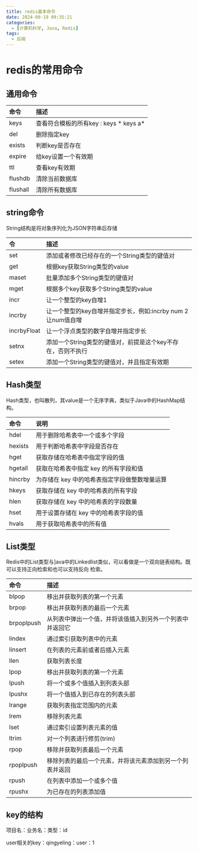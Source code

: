 ```yaml
---
title: redis基本命令
date: 2024-09-19 09:35:21
categories:
  - [计算机科学, Java, Redis]
tags:
  - 后端
---
```


# redis的常用命令

## 通用命令

| 命令     | 描述                                     |
| :------- | :--------------------------------------- |
| keys     | 查看符合模板的所有key : keys *   keys a* |
| del      | 删除指定key                              |
| exists   | 判断key是否存在                          |
| expire   | 给key设置一个有效期                      |
| ttl      | 查看key有效期                            |
| flushdb  | 清除当前数据库                           |
| flushall | 清除所有数据库                           |



## string命令

String结构是将对象序列化为JSON字符串后存储

| 令          | 描述                                                        |
| :---------- | :---------------------------------------------------------- |
| set         | 添加或者修改已经存在的一个String类型的键值对                |
| get         | 根据key获取String类型的value                                |
| maset       | 批量添加多个String类型的键值对                              |
| mget        | 根据多个key获取多个String类型的value                        |
| incr        | 让一个整型的key自增1                                        |
| incrby      | 让一个整型的key自增并指定步长，例如:incrby num 2让num值自增 |
| incrbyFloat | 让一个浮点类型的数字自增并指定步长                          |
| setnx       | 添加一个String类型的键值对，前提是这个key不存在，否则不执行 |
| setex       | 添加一个String类型的键值对，并且指定有效期                  |



## Hash类型

Hash类型，也叫散列，其value是一个无序字典，类似于Java中的HashMap结构。

| 命令    | 说明                                          |
| :------ | :-------------------------------------------- |
| hdel    | 用于删除哈希表中一个或多个字段                |
| hexists | 用于判断哈希表中字段是否存在                  |
| hget    | 获取存储在哈希表中指定字段的值                |
| hgetall | 获取在哈希表中指定 key 的所有字段和值         |
| hincrby | 为存储在 key 中的哈希表指定字段做整数增量运算 |
| hkeys   | 获取存储在 key 中的哈希表的所有字段           |
| hlen    | 获取存储在 key 中的哈希表的字段数量           |
| hset    | 用于设置存储在 key 中的哈希表字段的值         |
| hvals   | 用于获取哈希表中的所有值                      |



## List类型

Redis中的List类型与]ava中的Linkedlist类似，可以看做是一个双向链表结构。既可以支持正向检索和也可以支持反向
检索。

| 命令       | 描述                                                     |
| :--------- | :------------------------------------------------------- |
| blpop      | 移出并获取列表的第一个元素                               |
| brpop      | 移出并获取列表的最后一个元素                             |
| brpoplpush | 从列表中弹出一个值，并将该值插入到另外一个列表中并返回它 |
| lindex     | 通过索引获取列表中的元素                                 |
| linsert    | 在列表的元素前或者后插入元素                             |
| llen       | 获取列表长度                                             |
| lpop       | 移出并获取列表的第一个元素                               |
| lpush      | 将一个或多个值插入到列表头部                             |
| lpushx     | 将一个值插入到已存在的列表头部                           |
| lrange     | 获取列表指定范围内的元素                                 |
| lrem       | 移除列表元素                                             |
| lset       | 通过索引设置列表元素的值                                 |
| ltrim      | 对一个列表进行修剪(trim)                                 |
| rpop       | 移除并获取列表最后一个元素                               |
| rpoplpush  | 移除列表的最后一个元素，并将该元素添加到另一个列表并返回 |
| rpush      | 在列表中添加一个或多个值                                 |
| rpushx     | 为已存在的列表添加值                                     |

















## key的结构

项目名：业务名：类型：id

user相关的key：qingyeling：user：1
